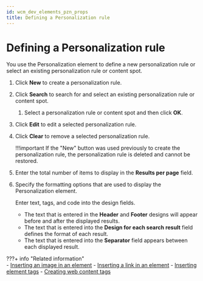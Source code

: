 ```yaml
---
id: wcm_dev_elements_pzn_props
title: Defining a Personalization rule
---
```


# Defining a Personalization rule


You use the Personalization element to define a new personalization rule or select an existing personalization rule or content spot.

1.  Click **New** to create a personalization rule.

2.  Click **Search** to search for and select an existing personalization rule or content spot.

    1.  Select a personalization rule or content spot and then click **OK**.

3.  Click **Edit** to edit a selected personalization rule.

4.  Click **Clear** to remove a selected personalization rule.

    !!!important
        If the "New" button was used previously to create the personalization rule, the personalization rule is deleted and cannot be restored.

5.  Enter the total number of items to display in the **Results per page** field.

6.  Specify the formatting options that are used to display the Personalization element.

    Enter text, tags, and code into the design fields.

    -   The text that is entered in the **Header** and **Footer** designs will appear before and after the displayed results.
    -   The text that is entered into the **Design for each search result** field defines the format of each result.
    -   The text that is entered into the **Separator** field appears between each displayed result.

???+ info "Related information"  
    -   [Inserting an image in an element](../../element_designs/wcm_dev_elements_insert_image.md)
    -   [Inserting a link in an element](../../element_designs/wcm_dev_elements_insert_link.md)
    -   [Inserting element tags](../../element_designs/wcm_dev_elements_insert_tags.md)
    -   [Creating web content tags](../../../../wcm_artifacts/tags/creating_web_content_tags/index.md)

